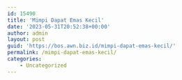 ```yaml
---
id: 15490
title: 'Mimpi Dapat Emas Kecil'
date: '2023-05-31T20:52:38+00:00'
author: admin
layout: post
guid: 'https://bos.awn.biz.id/mimpi-dapat-emas-kecil/'
permalink: /mimpi-dapat-emas-kecil/
categories:
    - Uncategorized
---
```


